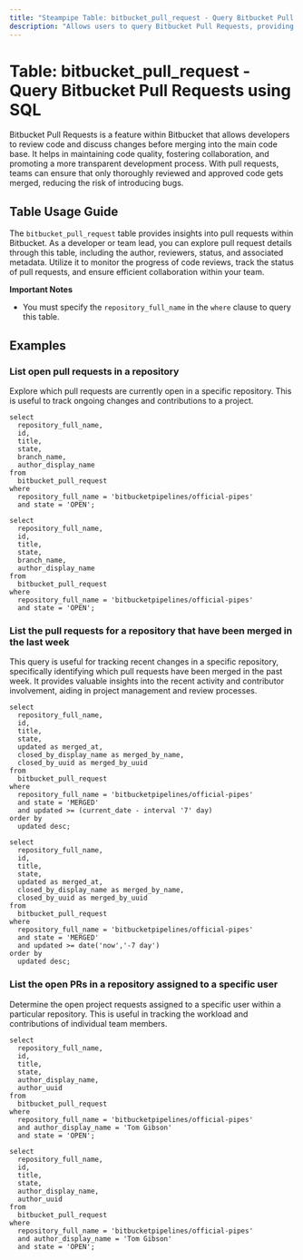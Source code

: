 ```yaml
---
title: "Steampipe Table: bitbucket_pull_request - Query Bitbucket Pull Requests using SQL"
description: "Allows users to query Bitbucket Pull Requests, providing detailed information on specific pull request data such as ID, title, description, and status."
---
```


# Table: bitbucket_pull_request - Query Bitbucket Pull Requests using SQL

Bitbucket Pull Requests is a feature within Bitbucket that allows developers to review code and discuss changes before merging into the main code base. It helps in maintaining code quality, fostering collaboration, and promoting a more transparent development process. With pull requests, teams can ensure that only thoroughly reviewed and approved code gets merged, reducing the risk of introducing bugs.

## Table Usage Guide

The `bitbucket_pull_request` table provides insights into pull requests within Bitbucket. As a developer or team lead, you can explore pull request details through this table, including the author, reviewers, status, and associated metadata. Utilize it to monitor the progress of code reviews, track the status of pull requests, and ensure efficient collaboration within your team.

**Important Notes**
- You must specify the `repository_full_name` in the `where` clause to query this table.

## Examples

### List open pull requests in a repository
Explore which pull requests are currently open in a specific repository. This is useful to track ongoing changes and contributions to a project.

```sql+postgres
select
  repository_full_name,
  id,
  title,
  state,
  branch_name,
  author_display_name
from
  bitbucket_pull_request
where
  repository_full_name = 'bitbucketpipelines/official-pipes'
  and state = 'OPEN';
```

```sql+sqlite
select
  repository_full_name,
  id,
  title,
  state,
  branch_name,
  author_display_name
from
  bitbucket_pull_request
where
  repository_full_name = 'bitbucketpipelines/official-pipes'
  and state = 'OPEN';
```

### List the pull requests for a repository that have been merged in the last week
This query is useful for tracking recent changes in a specific repository, specifically identifying which pull requests have been merged in the past week. It provides valuable insights into the recent activity and contributor involvement, aiding in project management and review processes.

```sql+postgres
select
  repository_full_name,
  id,
  title,
  state,
  updated as merged_at,
  closed_by_display_name as merged_by_name,
  closed_by_uuid as merged_by_uuid
from
  bitbucket_pull_request
where
  repository_full_name = 'bitbucketpipelines/official-pipes'
  and state = 'MERGED'
  and updated >= (current_date - interval '7' day)
order by
  updated desc;
```

```sql+sqlite
select
  repository_full_name,
  id,
  title,
  state,
  updated as merged_at,
  closed_by_display_name as merged_by_name,
  closed_by_uuid as merged_by_uuid
from
  bitbucket_pull_request
where
  repository_full_name = 'bitbucketpipelines/official-pipes'
  and state = 'MERGED'
  and updated >= date('now','-7 day')
order by
  updated desc;
```

### List the open PRs in a repository assigned to a specific user
Determine the open project requests assigned to a specific user within a particular repository. This is useful in tracking the workload and contributions of individual team members.

```sql+postgres
select
  repository_full_name,
  id,
  title,
  state,
  author_display_name,
  author_uuid
from
  bitbucket_pull_request
where
  repository_full_name = 'bitbucketpipelines/official-pipes'
  and author_display_name = 'Tom Gibson'
  and state = 'OPEN';
```

```sql+sqlite
select
  repository_full_name,
  id,
  title,
  state,
  author_display_name,
  author_uuid
from
  bitbucket_pull_request
where
  repository_full_name = 'bitbucketpipelines/official-pipes'
  and author_display_name = 'Tom Gibson'
  and state = 'OPEN';
```